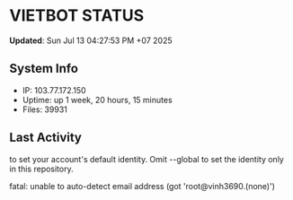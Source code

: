 # VIETBOT STATUS
**Updated**: Sun Jul 13 04:27:53 PM +07 2025

## System Info
- IP: 103.77.172.150
- Uptime: up 1 week, 20 hours, 15 minutes
- Files: 39931

## Last Activity

to set your account's default identity.
Omit --global to set the identity only in this repository.

fatal: unable to auto-detect email address (got 'root@vinh3690.(none)')
